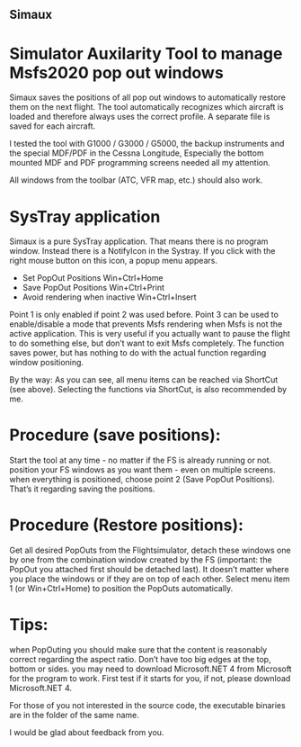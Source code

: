 ## Simaux
# Simulator Auxilarity Tool to manage Msfs2020 pop out windows

Simaux saves the positions of all pop out windows to automatically restore them on the next flight. 
The tool automatically recognizes which aircraft is loaded and therefore always uses the correct profile.
A separate file is saved for each aircraft.

I tested the tool with G1000 / G3000 / G5000, the backup instruments and the special MDF/PDF in the Cessna Longitude,
Especially the bottom mounted MDF and PDF programming screens needed all my attention.

All windows from the toolbar (ATC, VFR map, etc.) should also work.

# SysTray application
Simaux is a pure SysTray application. That means there is no program window. Instead there is a NotifyIcon in the Systray.
If you click with the right mouse button on this icon, a popup menu appears.

* Set PopOut Positions Win+Ctrl+Home
* Save PopOut Positions Win+Ctrl+Print
* Avoid rendering when inactive Win+Ctrl+Insert

Point 1 is only enabled if point 2 was used before. 
Point 3 can be used to enable/disable a mode that prevents Msfs rendering when Msfs is not the active application.
This is very useful if you actually want to pause the flight to do something else, but don’t want to exit Msfs completely.
The function saves power, but has nothing to do with the actual function regarding window positioning.

By the way: As you can see, all menu items can be reached via ShortCut (see above). Selecting the functions via ShortCut,
is also recommended by me.

# Procedure (save positions):

Start the tool at any time - no matter if the FS is already running or not.
position your FS windows as you want them - even on multiple screens.
when everything is positioned, choose point 2 (Save PopOut Positions).
That’s it regarding saving the positions.

# Procedure (Restore positions):

Get all desired PopOuts from the Flightsimulator,
detach these windows one by one from the combination window created by the FS (important: the PopOut you attached first should be detached last).
It doesn’t matter where you place the windows or if they are on top of each other.
Select menu item 1 (or Win+Ctrl+Home) to position the PopOuts automatically.

# Tips:
when PopOuting you should make sure that the content is reasonably correct regarding the aspect ratio. Don’t have too big edges at the top, bottom or sides.
you may need to download Microsoft.NET 4 from Microsoft for the program to work. First test if it starts for you, if not, please download Microsoft.NET 4.

For those of you not interested in the source code, the executable binaries are in the folder of the same name.

I would be glad about feedback from you.
